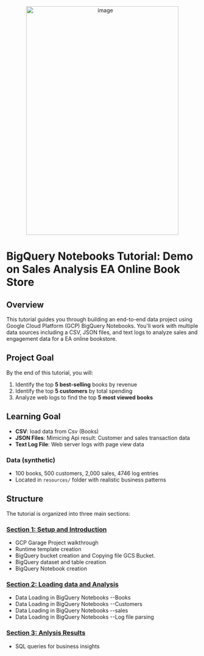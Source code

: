 <div align="center"><img width="400" height="600" alt="image" src="https://github.com/user-attachments/assets/82b8fdd1-9212-410c-b892-5922dfb93647" /> </div>

# BigQuery Notebooks Tutorial: Demo on Sales Analysis EA Online Book Store

## Overview

This tutorial guides you through building an end-to-end data project using Google Cloud Platform (GCP) BigQuery Notebooks. You'll work with multiple data sources including a CSV, JSON files, and text logs to analyze sales and engagement data for a EA online bookstore.

## Project Goal

By the end of this tutorial, you will:
1. Identify the top **5 best-selling** books by revenue
2. Identify the top **5 customers** by total spending  
3. Analyze web logs to find the top **5 most viewed books**


## Learning Goal

- **CSV**: load data from Csv (Books)
- **JSON Files**: Mimicing Api result: Customer and sales transaction data
- **Text Log File**: Web server logs with page view data

### Data (synthetic)
- 100 books, 500 customers, 2,000 sales, 4746 log entries
- Located in `resources/` folder with realistic business patterns


## Structure

The tutorial is organized into three main sections:

### [Section 1: Setup and Introduction](./01-setup-and-introduction.md)
- GCP Garage Project walkthrough
- Runtime template creation
- BigQuery bucket creation and Copying file GCS Bucket.
- BigQuery dataset and table creation
- BigQuery Notebook creation

### [Section 2: Loading data and Analysis](./02-Data-loading.md)
- Data Loading in BigQuery Notebooks --Books
- Data Loading in BigQuery Notebooks --Customers
- Data Loading in BigQuery Notebooks --sales
- Data Loading in BigQuery Notebooks --Log file parsing 


### [Section 3: Anlysis Results](./03-results-and-visualization.md)
- SQL queries for business insights



